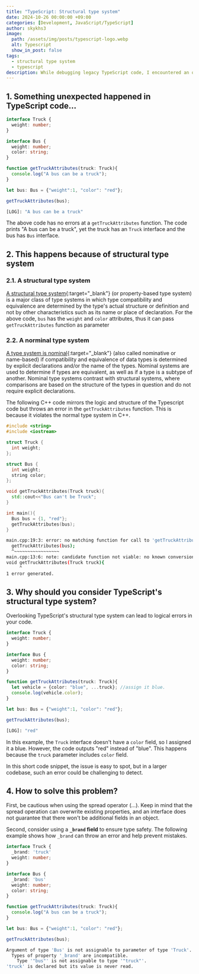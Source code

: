 ```yaml
---
title: "TypeScript: Structural type system"
date: 2024-10-26 00:00:00 +09:00
categories: [Development, JavaScript/TypeScript]
author: skykhs3
image:
  path: /assets/img/posts/typescript-logo.webp
  alt: Typescript
  show_in_post: false
tags:
  - structural type system
  - typescript
description: While debugging legacy TypeScript code, I encountered an odd issue—a field of a object not defined in the interface appeared unexpectedly.
---
```


## 1. Something unexpected happened in TypeScript code...

<div markdown="1">

```typescript
interface Truck {
  weight: number;
}

interface Bus {
  weight: number;
  color: string;
}

function getTruckAttributes(truck: Truck){
  console.log("A bus can be a truck");
}

let bus: Bus = {"weight":1, "color": "red"};

getTruckAttributes(bus);
```
```bash
[LOG]: "A bus can be a truck" 
```

The above code has no errors at a `getTruckAttributes` function. The code prints "A bus can be a truck", yet the truck has an `Truck` interface and the bus has `Bus` interface.

## 2. This happens because of structural type system 

### 2.1. A structural type system
[A structural type system](https://en.wikipedia.org/wiki/Structural_type_system){:target="_blank"} (or property-based type system) is a major class of type systems in which type compatibility and equivalence are determined by the type's actual structure or definition and not by other characteristics such as its name or place of declaration.
For the above code, `bus` has the `weight` and `color` attributes, thus it can pass `getTruckAttributes` function as parameter

### 2.2. A norminal type system
[A type system is nominal](https://en.wikipedia.org/wiki/Nominal_type_system){:target="_blank"} (also called nominative or name-based) if compatibility and equivalence of data types is determined by explicit declarations and/or the name of the types. Nominal systems are used to determine if types are equivalent, as well as if a type is a subtype of another. Nominal type systems contrast with structural systems, where comparisons are based on the structure of the types in question and do not require explicit declarations.


The following C++ code mirrors the logic and structure of the Typescript code but throws an error in the `getTruckAttributes` function. This is because it violates the normal type system in C++.

```c++
#include <string>
#include <iostream>

struct Truck {
  int weight;
};

struct Bus {
  int weight;
  string color;
};

void getTruckAttributes(Truck truck){
  std::cout<<"Bus can't be Truck";
}

int main(){
  Bus bus = {1, "red"};
  getTruckAttributes(bus);
}
```

```bash
main.cpp:19:3: error: no matching function for call to 'getTruckAttributes'
  getTruckAttributes(bus);
  ^~~~~~~~~~~~~~~~~~
main.cpp:13:6: note: candidate function not viable: no known conversion from 'Bus' to 'Truck' for 1st argument
void getTruckAttributes(Truck truck){
     ^
1 error generated.
```

## 3. Why should you consider TypeScript's structural type system?

Overlooking TypeScript's structural type system can lead to logical errors in your code.
``` typescript
interface Truck {
  weight: number;
}

interface Bus {
  weight: number;
  color: string;
}

function getTruckAttributes(truck: Truck){
  let vehicle = {color: "blue", ...truck}; //assign it blue.
  console.log(vehicle.color);
}

let bus: Bus = {"weight":1, "color": "red"};

getTruckAttributes(bus);
```
```bash
[LOG]: "red" 
```

In this example, the `Truck` interface doesn't have a `color` field, so I assigned it a blue. However, the code outputs "red" instead of "blue". This happens because the `truck` parameter includes `color` field.

In this short code snippet, the issue is easy to spot, but in a larger codebase, such an error could be challenging to detect.

## 4. How to solve this problem?
First, be cautious when using the spread operator (...). Keep in mind that the spread operation can overwrite existing properties, and an interface does not guarantee that there won't be additional fields in an object.

Second, consider using a **`_brand` field** to ensure type safety. The following example shows how `_brand` can throw an error and help prevent mistakes.

```typescript
interface Truck {
  _brand: 'truck'
  weight: number;
}

interface Bus {
  _brand: 'bus'
  weight: number;
  color: string;
}

function getTruckAttributes(truck: Truck){
  console.log("A bus can be a truck");
}

let bus: Bus = {"weight":1, "color": "red"};

getTruckAttributes(bus);
```

```bash
Argument of type 'Bus' is not assignable to parameter of type 'Truck'.
  Types of property '_brand' are incompatible.
    Type '"bus"' is not assignable to type '"truck"'.
'truck' is declared but its value is never read.
```

</div>